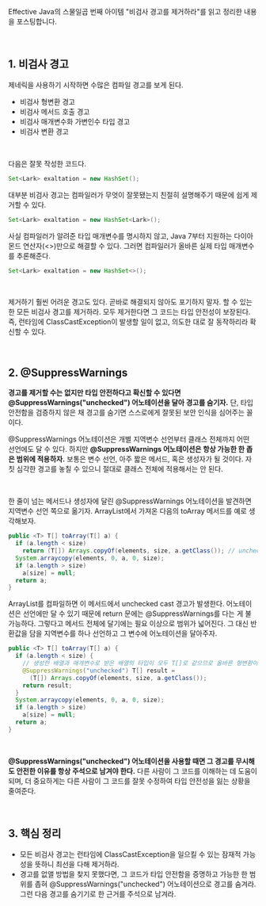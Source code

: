 Effective Java의 스물일곱 번째 아이템 "비검사 경고를 제거하라"를 읽고 정리한 내용을 포스팅합니다.

<br>

## 1. 비검사 경고

제네릭을 사용하기 시작하면 수많은 컴파일 경고를 보게 된다. 

- 비검사 형변환 경고
- 비검사 메서드 호출 경고
- 비검사 매개변수화 가변인수 타입 경고
- 비검사 변환 경고

<br>

다음은 잘못 작성한 코드다.

```java
Set<Lark> exaltation = new HashSet();
```

대부분 비검사 경고는 컴파일러가 무엇이 잘못됐는지 친절히 설명해주기 때문에 쉽게 제거할 수 있다. 

```java
Set<Lark> exaltation = new HashSet<Lark>();
```

사실 컴파일러가 알려준 타입 매개변수를 명시하지 않고, Java 7부터 지원하는 다이아몬드 연산자(<>)만으로 해결할 수 있다. 그러면 컴파일러가 올바른 실제 타입 매개변수를 추론해준다.

```java
Set<Lark> exaltation = new HashSet<>();
```

<br>

제거하기 훨씬 어려운 경고도 있다. 곧바로 해결되지 않아도 포기하지 말자. 할 수 있는 한 모든 비검사 경고를 제거하라. 모두 제거한다면 그 코드는 타입 안전성이 보장된다. 즉, 런타임에 ClassCastException이 발생할 일이 없고, 의도한 대로 잘 동작하리라 확신할 수 있다. 

<br>

## 2. @SuppressWarnings

**경고를 제거할 수는 없지만 타입 안전하다고 확신할 수 있다면 @SuppressWarnings("unchecked") 어노테이션을 달아 경고를 숨기자.** 단, 타입 안전함을 검증하지 않은 채 경고를 숨기면 스스로에게 잘못된 보안 인식을 심어주는 꼴이다.

@SuppressWarnings 어노테이션은 개별 지역변수 선언부터 클래스 전체까지 어떤 선언에도 달 수 있다. 하지만 **@SuppressWarnings 어노테이션은 항상 가능한 한 좁은 범위에 적용하자.** 보통은 변수 선언, 아주 짧은 메서드, 혹은 생성자가 될 것이다. 자칫 심각한 경고를 놓칠 수 있으니 절대로 클래스 전체에 적용해서는 안 된다.

<br>

한 줄이 넘는 메서드나 생성자에 달린 @SuppressWarnings 어노테이션을 발견하면 지역변수 선언 쪽으로 옮기자. ArrayList에서 가져온 다음의 toArray 메서드를 예로 생각해보자.

```java
public <T> T[] toArray(T[] a) {
  if (a.length < size) 
    return (T[]) Arrays.copyOf(elements, size, a.getClass()); // unchecked cast
  System.arraycopy(elements, 0, a, 0, size);
  if (a.length > size)
    a[size] = null;
  return a;
}
```

ArrayList를 컴파일하면 이 메서드에서 unchecked cast 경고가 발생한다. 어노테이션은 선언에만 달 수 있기 때문에 return 문에는 @SuppressWarnings를 다는 게 불가능하다. 그렇다고 메서드 전체에 달기에는 필요 이상으로 범위가 넓어진다. 그 대신 반환값을 담을 지역변수를 하나 선언하고 그 변수에 어노테이션을 달아주자.

```java
public <T> T[] toArray(T[] a) {
  if (a.length < size) {
    // 생성한 배열과 매개변수로 받은 배열의 타입이 모두 T[]로 같으므로 올바른 형변환이다.
    @SuppressWarnings("unchecked") T[] result =
      (T[]) Arrays.copyOf(elements, size, a.getClass());
    return result;
  }
  System.arraycopy(elements, 0, a, 0, size);
  if (a.length > size)
    a[size] = null;
  return a;
}
```

<br>

**@SuppressWarnings("unchecked") 어노테이션을 사용할 때면 그 경고를 무시해도 안전한 이유를 항상 주석으로 남겨야 한다.** 다른 사람이 그 코드를 이해하는 데 도움이 되며, 더 중요하게는 다른 사람이 그 코드를 잘못 수정하여 타입 안전성을 잃는 상황을 줄여준다.

<br>

## 3. 핵심 정리

- 모든 비검사 경고는 런타임에 ClassCastException을 일으킬 수 있는 잠재적 가능성을 뜻하니 최선을 다해 제거하라.
- 경고를 없앨 방법을 찾지 못했다면, 그 코드가 타입 안전함을 증명하고 가능한 한 범위를 좁혀 @SuppressWarnings("unchecked") 어노테이션으로 경고를 숨겨라. 그런 다음 경고를 숨기기로 한 근거를 주석으로 남겨라.
